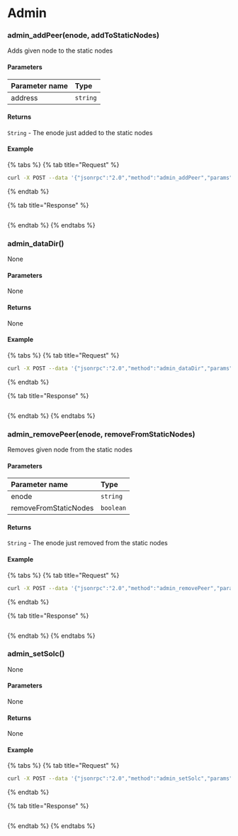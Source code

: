 # Admin

### admin\_addPeer\(enode, addToStaticNodes\)

Adds given node to the static nodes

#### **Parameters**

| Parameter name | Type |
| :--- | :--- |
| address | `string` |

#### **Returns**

`String` - The enode just added to the static nodes

#### **Example**

{% tabs %}
{% tab title="Request" %}
```bash
curl -X POST --data '{"jsonrpc":"2.0","method":"admin_addPeer","params":["enode://92c18bfbd45c9c7a8d46d5a766d7da4b6c1fac4f980cd11172738975e10cb84a4a98884affd240f4c40d98f371a7b2b8bd0e91c59c7beee20d20e4735a2af6e1@127.0.0.1:30001", true],"id":1}' localhost:8545
```
{% endtab %}

{% tab title="Response" %}
```bash

```
{% endtab %}
{% endtabs %}

### admin\_dataDir\(\)

None

#### **Parameters**

None

#### **Returns**

None

#### **Example**

{% tabs %}
{% tab title="Request" %}
```bash
curl -X POST --data '{"jsonrpc":"2.0","method":"admin_dataDir","params":[],"id":1}' localhost:8545
```
{% endtab %}

{% tab title="Response" %}
```bash

```
{% endtab %}
{% endtabs %}

### admin\_removePeer\(enode, removeFromStaticNodes\)

Removes given node from the static nodes

#### **Parameters**

| Parameter name | Type |
| :--- | :--- |
| enode | `string` |
| removeFromStaticNodes | `boolean` |

#### **Returns**

`String` - The enode just removed from the static nodes

#### **Example**

{% tabs %}
{% tab title="Request" %}
```bash
curl -X POST --data '{"jsonrpc":"2.0","method":"admin_removePeer","params":["enode://92c18bfbd45c9c7a8d46d5a766d7da4b6c1fac4f980cd11172738975e10cb84a4a98884affd240f4c40d98f371a7b2b8bd0e91c59c7beee20d20e4735a2af6e1@127.0.0.1:30001", true],"id":1}' localhost:8545
```
{% endtab %}

{% tab title="Response" %}
```bash

```
{% endtab %}
{% endtabs %}

### admin\_setSolc\(\)

None

#### **Parameters**

None

#### **Returns**

None

#### **Example**

{% tabs %}
{% tab title="Request" %}
```bash
curl -X POST --data '{"jsonrpc":"2.0","method":"admin_setSolc","params":[],"id":1}' localhost:8545
```
{% endtab %}

{% tab title="Response" %}
```bash

```
{% endtab %}
{% endtabs %}
